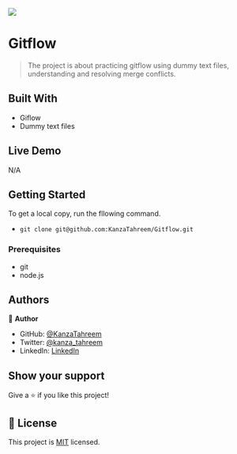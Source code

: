 ![](https://img.shields.io/badge/Microverse-blueviolet)

# Gitflow

> The project is about practicing gitflow using dummy text files, understanding and resolving merge conflicts.

## Built With

- Giflow
- Dummy text files

## Live Demo

N/A

## Getting Started

To get a local copy, run the fllowing command.

- `git clone git@github.com:KanzaTahreem/Gitflow.git`

### Prerequisites

- git
- node.js

## Authors

👤 **Author**

- GitHub: [@KanzaTahreem](https://github.com/KanzaTahreem)
- Twitter: [@kanza_tahreem](https://twitter.com/kanza_tahreem)
- LinkedIn: [LinkedIn](https://www.linkedin.com/in/kanza-tahreem/)

## Show your support

Give a ⭐️ if you like this project!

## 📝 License

This project is [MIT](./LICENSE) licensed.

